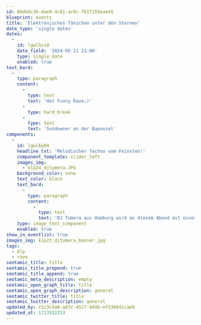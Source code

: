 ```yaml
---
id: 86dbdc36-dae9-4c81-ac0c-7b17155eae45
blueprint: events
title: 'Elektronisches Tänzchen unter den Sternen'
date_type: 'single dates'
dates:
  -
    id: lgwl5cs8
    date_field: '2024-05-11 21:00'
    type: single_date
    enabled: true
text_bard:
  -
    type: paragraph
    content:
      -
        type: text
        text: 'Hot Funny Rave;)'
      -
        type: hard_break
      -
        type: text
        text: 'Sundowner an der Bapunzel'
components:
  -
    id: lgwl6y04
    headline_txt: 'Melodischer Techno vom Feinsten!'
    component_template: slider_left
    images_img:
      - klp24_djtumera.JPG
    background_color: none
    text_color: black
    text_bard:
      -
        type: paragraph
        content:
          -
            type: text
            text: 'DJ Tumera aus Hamburg wird an diesem Abend mit einer Mischung verschiedener Genres von House bis Techno hinter den Turntables stehen und mit euch durch die Nacht tanzen. '
    type: image_text_component
    enabled: true
show_in_eventlist: true
images_img: klp23_djtumera_banner.jpg
tags:
  - klp
  - rave
seotamic_title: title
seotamic_title_prepend: true
seotamic_title_append: true
seotamic_meta_description: empty
seotamic_open_graph_title: title
seotamic_open_graph_description: general
seotamic_twitter_title: title
seotamic_twitter_description: general
updated_by: c5c3cda0-a87c-4527-b49b-ef338041cae9
updated_at: 1713552253
---
```

